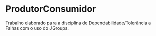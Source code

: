 # ProdutorConsumidor
Trabalho elaborado para a disciplina de Dependabilidade/Tolerância a Falhas com o uso do JGroups.
